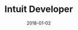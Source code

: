---
layout: site
title: "Intuit Developer"
date: 2018-01-02
categories: [developer-tools]
version: 1.4.10
major: 1
minor: 4
patch: 10
slug: intuit-developer
link: https://developer.intuit.com/
submitter: lpolepeddi
permalink: /sites/:slug
---